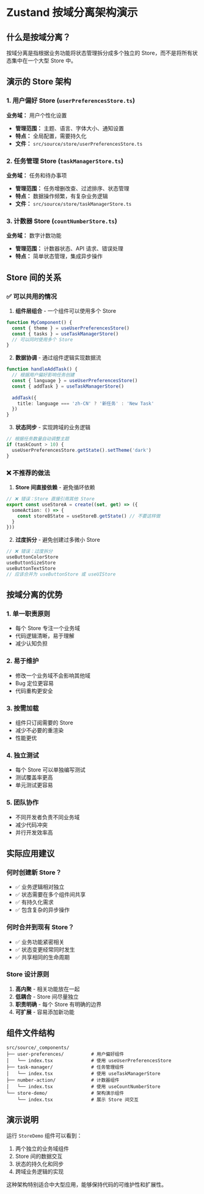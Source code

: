 # Zustand 按域分离架构演示

## 什么是按域分离？

按域分离是指根据业务功能将状态管理拆分成多个独立的 Store，而不是将所有状态集中在一个大型 Store 中。

## 演示的 Store 架构

### 1. 用户偏好 Store (`userPreferencesStore.ts`)
**业务域：** 用户个性化设置
- **管理范围：** 主题、语言、字体大小、通知设置
- **特点：** 全局配置，需要持久化
- **文件：** `src/source/store/userPreferencesStore.ts`

### 2. 任务管理 Store (`taskManagerStore.ts`)  
**业务域：** 任务和待办事项
- **管理范围：** 任务增删改查、过滤排序、状态管理
- **特点：** 数据操作频繁，有复杂业务逻辑
- **文件：** `src/source/store/taskManagerStore.ts`

### 3. 计数器 Store (`countNumberStore.ts`)
**业务域：** 数字计数功能
- **管理范围：** 计数器状态、API 请求、错误处理
- **特点：** 简单状态管理，集成异步操作

## Store 间的关系

### ✅ 可以共用的情况

1. **组件层组合** - 一个组件可以使用多个 Store
```typescript
function MyComponent() {
  const { theme } = useUserPreferencesStore()
  const { tasks } = useTaskManagerStore()
  // 可以同时使用多个 Store
}
```

2. **数据协调** - 通过组件逻辑实现数据流
```typescript
function handleAddTask() {
  // 根据用户偏好影响任务创建
  const { language } = useUserPreferencesStore()
  const { addTask } = useTaskManagerStore()
  
  addTask({
    title: language === 'zh-CN' ? '新任务' : 'New Task'
  })
}
```

3. **状态同步** - 实现跨域的业务逻辑
```typescript
// 根据任务数量自动调整主题
if (taskCount > 10) {
  useUserPreferencesStore.getState().setTheme('dark')
}
```

### ❌ 不推荐的做法

1. **Store 间直接依赖** - 避免循环依赖
```typescript
// ❌ 错误：Store 直接引用其他 Store
export const useStoreA = create((set, get) => ({
  someAction: () => {
    const storeBState = useStoreB.getState() // 不要这样做
  }
}))
```

2. **过度拆分** - 避免创建过多微小 Store
```typescript
// ❌ 错误：过度拆分
useButtonColorStore
useButtonSizeStore  
useButtonTextStore
// 应该合并为 useButtonStore 或 useUIStore
```

## 按域分离的优势

### 1. **单一职责原则**
- 每个 Store 专注一个业务域
- 代码逻辑清晰，易于理解
- 减少认知负担

### 2. **易于维护**
- 修改一个业务域不会影响其他域
- Bug 定位更容易
- 代码重构更安全

### 3. **按需加载**
- 组件只订阅需要的 Store
- 减少不必要的重渲染
- 性能更优

### 4. **独立测试**
- 每个 Store 可以单独编写测试
- 测试覆盖率更高
- 单元测试更容易

### 5. **团队协作**
- 不同开发者负责不同业务域
- 减少代码冲突
- 并行开发效率高

## 实际应用建议

### 何时创建新 Store？
- ✅ 业务逻辑相对独立
- ✅ 状态需要在多个组件间共享
- ✅ 有持久化需求
- ✅ 包含复杂的异步操作

### 何时合并到现有 Store？
- ✅ 业务功能紧密相关
- ✅ 状态变更经常同时发生
- ✅ 共享相同的生命周期

### Store 设计原则
1. **高内聚** - 相关功能放在一起
2. **低耦合** - Store 间尽量独立
3. **职责明确** - 每个 Store 有明确的边界
4. **可扩展** - 容易添加新功能

## 组件文件结构

```
src/source/_components/
├── user-preferences/          # 用户偏好组件
│   └── index.tsx              # 使用 useUserPreferencesStore
├── task-manager/              # 任务管理组件
│   └── index.tsx              # 使用 useTaskManagerStore
├── number-action/             # 计数器组件
│   └── index.tsx              # 使用 useCountNumberStore
└── store-demo/                # 架构演示组件
    └── index.tsx              # 展示 Store 间交互
```

## 演示说明

运行 `StoreDemo` 组件可以看到：
1. 两个独立的业务域组件
2. Store 间的数据交互
3. 状态的持久化和同步
4. 跨域业务逻辑的实现

这种架构特别适合中大型应用，能够保持代码的可维护性和扩展性。